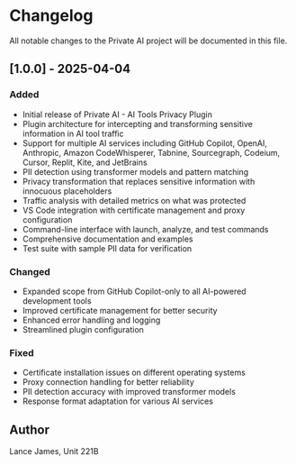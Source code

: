 # Changelog

All notable changes to the Private AI project will be documented in this file.

## [1.0.0] - 2025-04-04

### Added
- Initial release of Private AI - AI Tools Privacy Plugin
- Plugin architecture for intercepting and transforming sensitive information in AI tool traffic
- Support for multiple AI services including GitHub Copilot, OpenAI, Anthropic, Amazon CodeWhisperer, Tabnine, Sourcegraph, Codeium, Cursor, Replit, Kite, and JetBrains
- PII detection using transformer models and pattern matching
- Privacy transformation that replaces sensitive information with innocuous placeholders
- Traffic analysis with detailed metrics on what was protected
- VS Code integration with certificate management and proxy configuration
- Command-line interface with launch, analyze, and test commands
- Comprehensive documentation and examples
- Test suite with sample PII data for verification

### Changed
- Expanded scope from GitHub Copilot-only to all AI-powered development tools
- Improved certificate management for better security
- Enhanced error handling and logging
- Streamlined plugin configuration

### Fixed
- Certificate installation issues on different operating systems
- Proxy connection handling for better reliability
- PII detection accuracy with improved transformer models
- Response format adaptation for various AI services

## Author
Lance James, Unit 221B